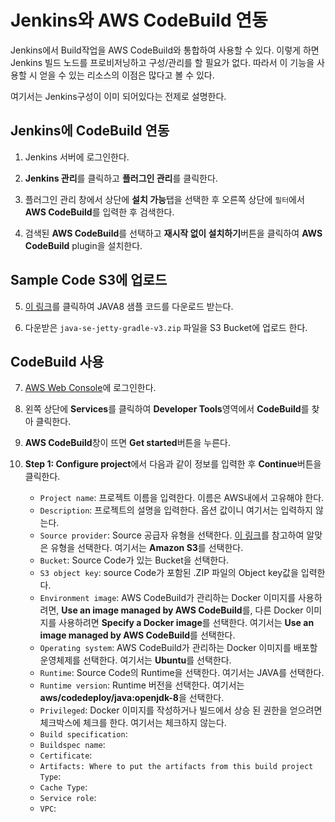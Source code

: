 # Jenkins와 AWS CodeBuild 연동
Jenkins에서 Build작업을 AWS CodeBuild와 통합하여 사용할 수 있다. 이렇게 하면 Jenkins 빌드 노드를 프로비저닝하고 구성/관리를 할 필요가 없다. 따라서 이 기능을 사용할 시 얻을 수 있는 리소스의 이점은 많다고 볼 수 있다.

여기서는 Jenkins구성이 이미 되어있다는 전제로 설명한다.

## Jenkins에 CodeBuild 연동
1. Jenkins 서버에 로그인한다.

2. **Jenkins 관리**를 클릭하고 **플러그인 관리**를 클릭한다.

3. 플러그인 관리 창에서 상단에 **설치 가능**탭을 선택한 후 오른쪽 상단에 `필터`에서 **AWS CodeBuild**를 입력한 후 검색한다.

4. 검색된 **AWS CodeBuild**를 선택하고 **재시작 없이 설치하기**버튼을 클릭하여 **AWS CodeBuild** plugin을 설치한다.

## Sample Code S3에 업로드
5. [이 링크](https://docs.aws.amazon.com/ko_kr/elasticbeanstalk/latest/dg/samples/java-se-jetty-gradle-v3.zip)를 클릭하여 JAVA8 샘플 코드를 다운로드 받는다.

6. 다운받은 `java-se-jetty-gradle-v3.zip` 파일을 S3 Bucket에 업로드 한다.

## CodeBuild 사용
7. [AWS Web Console](https://signin.aws.amazon.com/console)에 로그인한다.

8. 왼쪽 상단에 **Services**를 클릭하여 **Developer Tools**영역에서 **CodeBuild**를 찾아 클릭한다.

9. **AWS CodeBuild**창이 뜨면 **Get started**버튼을 누른다.

10. **Step 1: Configure project**에서 다음과 같이 정보를 입력한 후 **Continue**버튼을 클릭한다.
    - `Project name`: 프로젝트 이름을 입력한다. 이름은 AWS내에서 고유해야 한다.
    - `Description`: 프로젝트의 설명을 입력한다. 옵션 값이니 여기서는 입력하지 않는다.
    - `Source provider`: Source 공급자 유형을 선택한다. [이 링크](https://docs.aws.amazon.com/ko_kr/codebuild/latest/userguide/create-project.html#create-project-console)를 참고하여 알맞은 유형을 선택한다. 여기서는 **Amazon S3**를 선택한다.
    - `Bucket`: Source Code가 있는 Bucket을 선택한다.
    - `S3 object key`: source Code가 포함된 .ZIP 파일의 Object key값을 입력한다.
    - `Environment image`: AWS CodeBuild가 관리하는 Docker 이미지를 사용하려면, **Use an image managed by AWS CodeBuild**를, 다른 Docker 이미지를 사용하려면 **Specify a Docker image**를 선택한다. 여기서는 **Use an image managed by AWS CodeBuild**를 선택한다.
    - `Operating system`: AWS CodeBuild가 관리하는 Docker 이미지를 배포할 운영체제를 선택한다. 여기서는 **Ubuntu**를 선택한다.
    - `Runtime`: Source Code의 Runtime을 선택한다. 여기서는 JAVA를 선택한다.
    - `Runtime version`: Runtime 버전을 선택한다. 여기서는 **aws/codedeploy/java:openjdk-8**을 선택한다.
    - `Privileged`: Docker 이미지를 작성하거나 빌드에서 상승 된 권한을 얻으려면 체크박스에 체크를 한다. 여기서는 체크하지 않는다.
    - `Build specification`:
    - `Buildspec name`:
    - `Certificate`:
    - `Artifacts: Where to put the artifacts from this build project Type`:
    - `Cache Type`:
    - `Service role`:
    - `VPC`:
